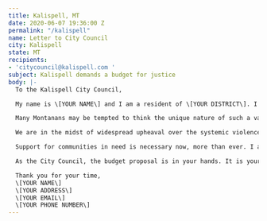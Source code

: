 ```yaml
---
title: Kalispell, MT
date: 2020-06-07 19:36:00 Z
permalink: "/kalispell"
name: Letter to City Council
city: Kalispell
state: MT
recipients:
- 'citycouncil@kalispell.com '
subject: Kalispell demands a budget for justice
body: |-
  To the Kalispell City Council,

  My name is \[YOUR NAME\] and I am a resident of \[YOUR DISTRICT\]. I am writing to demand that the City Council adopts a budget that prioritizes community well-being and redirects funding away from the police.

  Many Montanans may be tempted to think the unique nature of such a vast, yet sparsely-populated state minimizes the likelihood of police brutality in our small city communities. However, as reported by the Billings Gazette last year, Montana ranked ninth in killings by police per capita. In 2017, the Great Falls Tribune reported Montana police killings reached a total higher than the previous six years. These figures are alarming, but don’t tell the full story. Under Montana Code § 2-6-102 and Article II, Section 10 of the Montana Constitution, police disciplinary records are exempt from disclosure if there is an "individual privacy interest that clearly exceeds the merits of public disclosure." Montana police forces operate within a culture of impunity, and as the members of the communities they are supposed to be protecting, we can’t even begin to grasp the scope of their violence.

  We are in the midst of widespread upheaval over the systemic violence of policing. Empty gestures and suggestions of “reform” are inadequate and unacceptable. I am demanding that real change be made to the way this city allocates its resources.

  Support for communities in need is necessary now, more than ever. I am demanding that the City Council meaningfully defund the Kalispell Police Department. I join the calls of those across the country to defund the police. I am demanding a budget that adequately and effectively meets the needs of at-risk Kalispell residents during this trying and uncertain time. I am demanding a budget that supports community wellbeing, rather than empowering the police forces that tear them apart.

  As the City Council, the budget proposal is in your hands. It is your duty to represent your constituents. I am urging you to completely revise the budget for the 2020-2021 fiscal year, and to fund the social programs proven to be more effective than policing at promoting community safety and equity. Have the courage to be a leader of the change this city, state, and country desperately needs.

  Thank you for your time,
  \[YOUR NAME\]
  \[YOUR ADDRESS\]
  \[YOUR EMAIL\]
  \[YOUR PHONE NUMBER\]
---
```


